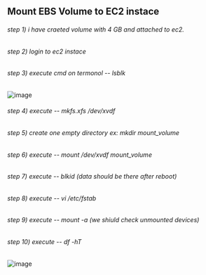 ## Mount EBS Volume to EC2 instace

###### step 1) i have craeted volume with 4 GB and attached to ec2.

###### step 2) login to ec2 instace 

###### step 3) execute cmd on termonol -- lsblk

![image](https://user-images.githubusercontent.com/48147995/195830902-3486112a-80b0-4432-8933-015679fc4f9e.png)

###### step 4) execute -- mkfs.xfs  /dev/xvdf

###### step 5) create one empty directory ex: mkdir mount_volume

###### step 6) execute -- mount /dev/xvdf mount_volume

###### step 7) execute -- blkid (data should be there after reboot)

###### step 8) execute -- vi /etc/fstab

###### step 9) execute -- mount -a (we shiuld check unmounted devices)

###### step 10) execute -- df -hT  

![image](https://user-images.githubusercontent.com/48147995/195832785-0e91eddb-5026-473c-8156-d194d9622a9f.png)
